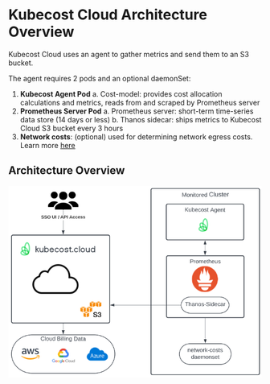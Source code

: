 Kubecost Cloud Architecture Overview
===================================

Kubecost Cloud uses an agent to gather metrics and send them to an S3 bucket.

The agent requires 2 pods and an optional daemonSet:

1. **Kubecost Agent Pod**
    a. Cost-model: provides cost allocation calculations and metrics, reads from and scraped by Prometheus server
2. **Prometheus Server Pod**
    a. Prometheus server: short-term time-series data store (14 days or less)
    b. Thanos sidecar: ships metrics to Kubecost Cloud S3 bucket every 3 hours
3. **Network costs**: (optional) used for determining network egress costs. Learn more [here](/network-allocation.md)

## Architecture Overview

![Architecture Diagram](https://raw.githubusercontent.com/kubecost/docs/main/images/cloudarchitecture.png)
